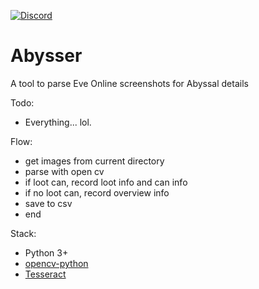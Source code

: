 [![Discord](https://img.shields.io/discord/630805507782868992.svg?label=&logo=discord&logoColor=ffffff&color=7389D8&labelColor=6A7EC2)](https://discord.gg/GghbTQA)

# Abysser
A tool to parse Eve Online screenshots for Abyssal details


Todo: 
 - Everything... lol.
 
 
Flow:

- get images from current directory
- parse with open cv
- if loot can, record loot info and can info
- if no loot can, record overview info
- save to csv
- end

Stack:

- Python 3+
- [opencv-python](https://pypi.org/project/opencv-python/)
- [Tesseract](https://github.com/tesseract-ocr/tesseract/wiki)
